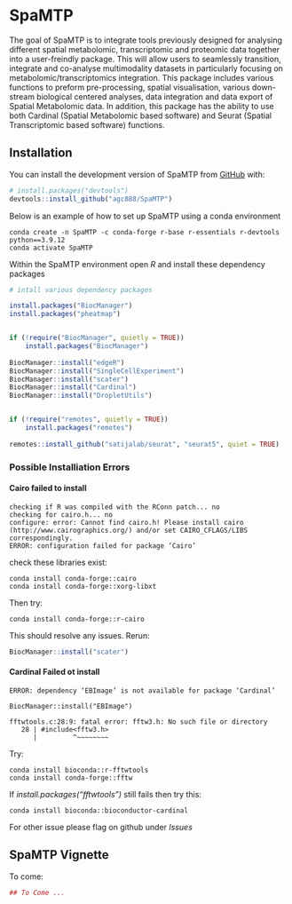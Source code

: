 
<!-- README.md is generated from README.Rmd. Please edit that file -->

# SpaMTP

<!-- badges: start -->
<!-- badges: end -->

The goal of SpaMTP is to integrate tools previously designed for
analysing different spatial metabolomic, transcriptomic and proteomic
data together into a user-freindly package. This will allow users to
seamlessly transition, integrate and co-analyse multimodality datasets
in particularly focusing on metabolomic/transcriptomics integration.
This package includes various functions to preform pre-processing,
spatial visualisation, various down-stream biological centered analyses,
data integration and data export of Spatial Metabolomic data. In
addition, this package has the ability to use both Cardinal (Spatial
Metabolomic based software) and Seurat (Spatial Transcriptomic based
software) functions.

## Installation

You can install the development version of SpaMTP from
[GitHub](https://github.com/) with:

``` r
# install.packages("devtools")
devtools::install_github("agc888/SpaMTP")
```

Below is an example of how to set up SpaMTP using a conda environment

``` console
conda create -n SpaMTP -c conda-forge r-base r-essentials r-devtools python==3.9.12
conda activate SpaMTP
```

Within the SpaMTP environment open *R* and install these dependency
packages

``` r
# intall various dependency packages

install.packages("BiocManager")
install.packages("pheatmap")


if (!require("BiocManager", quietly = TRUE))
    install.packages("BiocManager")
    
BiocManager::install("edgeR")
BiocManager::install("SingleCellExperiment")
BiocManager::install("scater")
BiocManager::install("Cardinal")
BiocManager::install("DropletUtils")


if (!require("remotes", quietly = TRUE))
    install.packages("remotes")
    
remotes::install_github("satijalab/seurat", "seurat5", quiet = TRUE)
```

### Possible Installiation Errors

#### Cairo failed to install

``` console
checking if R was compiled with the RConn patch... no
checking for cairo.h... no
configure: error: Cannot find cairo.h! Please install cairo (http://www.cairographics.org/) and/or set CAIRO_CFLAGS/LIBS correspondingly.
ERROR: configuration failed for package ‘Cairo’
```

check these libraries exist:

``` console
conda install conda-forge::cairo
conda install conda-forge::xorg-libxt
```

Then try:

``` console
conda install conda-forge::r-cairo
```

This should resolve any issues. Rerun:

``` r
BiocManager::install("scater")
```

#### Cardinal Failed ot install

``` console
ERROR: dependency ‘EBImage’ is not available for package ‘Cardinal’

BiocManager::install("EBImage")

fftwtools.c:28:9: fatal error: fftw3.h: No such file or directory
   28 | #include<fftw3.h>
      |         ^~~~~~~~~
```

Try:

``` console
conda install bioconda::r-fftwtools
conda install conda-forge::fftw
```

If *install.packages(“fftwtools”)* still fails then try this:

``` console
conda install bioconda::bioconductor-cardinal  
```

For other issue please flag on github under *Issues*

## SpaMTP Vignette

To come:

``` r
## To Come ...
```
